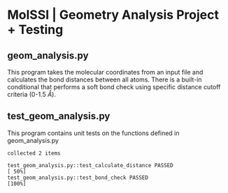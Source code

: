 # MolSSI | Geometry Analysis Project + Testing

## geom_analysis.py

This program takes the molecular coordinates from an input file and calculates the bond distances between all atoms. There is a built-in conditional that performs a soft bond check using specific distance cutoff criteria (0-1.5 $\mathring A$).

## test_geom_analysis.py

This program contains unit tests on the functions defined in geom_analysis.py

```
collected 2 items

test_geom_analysis.py::test_calculate_distance PASSED                    [ 50%]
test_geom_analysis.py::test_bond_check PASSED                            [100%]
```
